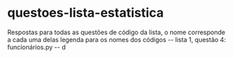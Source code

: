 # questoes-lista-estatistica
Respostas para todas as questões de código da lista, o nome corresponde a cada uma delas
legenda para os nomes dos códigos
-- lista 1, questão 4: funcionários.py
-- d
